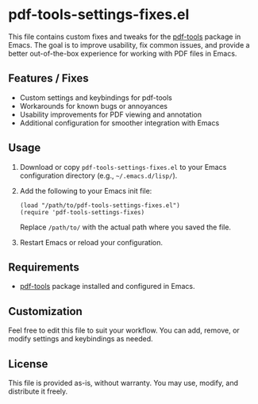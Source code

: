 # pdf-tools-settings-fixes.el

This file contains custom fixes and tweaks for the [pdf-tools](https://github.com/politza/pdf-tools) package in Emacs. The goal is to improve usability, fix common issues, and provide a better out-of-the-box experience for working with PDF files in Emacs.

## Features / Fixes
- Custom settings and keybindings for pdf-tools
- Workarounds for known bugs or annoyances
- Usability improvements for PDF viewing and annotation
- Additional configuration for smoother integration with Emacs

## Usage

1. Download or copy `pdf-tools-settings-fixes.el` to your Emacs configuration directory (e.g., `~/.emacs.d/lisp/`).
2. Add the following to your Emacs init file:
   
   ```elisp
   (load "/path/to/pdf-tools-settings-fixes.el")
   (require 'pdf-tools-settings-fixes)
   ```
   Replace `/path/to/` with the actual path where you saved the file.

3. Restart Emacs or reload your configuration.

## Requirements
- [pdf-tools](https://github.com/politza/pdf-tools) package installed and configured in Emacs.

## Customization
Feel free to edit this file to suit your workflow. You can add, remove, or modify settings and keybindings as needed.

## License
This file is provided as-is, without warranty. You may use, modify, and distribute it freely.
